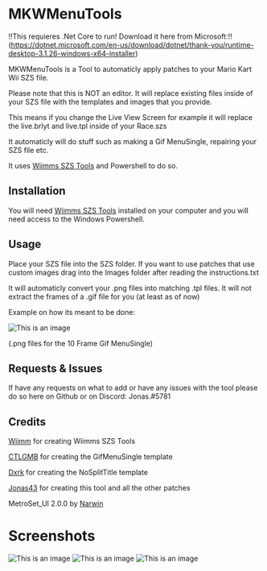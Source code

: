 # MKWMenuTools

!!This requieres .Net Core to run! Download it here from Microsoft:!!
(https://dotnet.microsoft.com/en-us/download/dotnet/thank-you/runtime-desktop-3.1.26-windows-x64-installer)

MKWMenuTools is a Tool to automaticly apply patches to your Mario Kart Wii SZS file.

Please note that this is NOT an editor. It will replace existing files inside of your SZS file with the templates and images that you provide.

This means if you change the Live View Screen for example it will replace the live.brlyt and live.tpl inside of your Race.szs

It automaticly will do stuff such as making a Gif MenuSingle, repairing your SZS file etc.

It uses [Wiimms SZS Tools](https://szs.wiimm.de/) and Powershell to do so.

## Installation

You will need [Wiimms SZS Tools](https://szs.wiimm.de/) installed on your computer and you will need access to the Windows Powershell.

## Usage

Place your SZS file into the SZS folder. If you want to use patches that use custom images drag into the Images folder after reading the instructions.txt

It will automaticly convert your .png files into matching .tpl files. It will not extract the frames of a .gif file for you (at least as of now)

Example on how its meant to be done: 

![This is an image](https://cdn.discordapp.com/attachments/474651886855913484/952281874473050152/unknown.png)

(.png files for the 10 Frame Gif MenuSingle)


## Requests & Issues

If have any requests on what to add  or have any issues with the tool please do so here on Github or on Discord: Jonas.#5781

## Credits
[Wiimm](https://www.youtube.com/user/Wiimm1) for creating Wiimms SZS Tools

[CTLGMB](https://www.youtube.com/channel/UCcpv0fOtqZQ8yFQTb9IHmJw) for creating the GifMenuSingle template

[Dxrk](https://www.youtube.com/c/Dxrkbrownhash) for creating the NoSplitTitle template

[Jonas43](https://www.youtube.com/channel/UC81wrBeJzkfAvePnRY74lTw) for creating this tool and all the other patches

MetroSet_UI 2.0.0 by [Narwin](https://github.com/N-a-r-w-i-n)


# Screenshots

![This is an image](https://cdn.discordapp.com/attachments/474651886855913484/952278452336214107/unknown.png)
![This is an image](https://cdn.discordapp.com/attachments/474651886855913484/952278508456013864/unknown.png)
![This is an image](https://cdn.discordapp.com/attachments/474651886855913484/952278561161625660/unknown.png)



